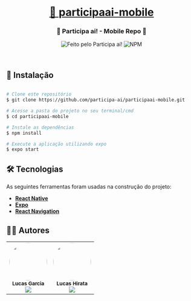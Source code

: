 <h1 align="center">
  <a href="#" alt="participaai-mobile"> 🚀 participaai-mobile </a>
</h1>

<h3 align="center">
  📱 Participa ai! - Mobile Repo 📱
</h3>

<p align="center">
  <img alt="Feito pelo Participa aí!" src="https://img.shields.io/badge/feito%20por-Participa%20a%C3%AD!-orange?style=for-the-badge">

  <img alt="NPM" src="https://img.shields.io/npm/l/react?style=for-the-badge">
</p>
<br/ >

## 🧭 Instalação

```bash

# Clone este repositório
$ git clone https://github.com/participa-ai/participaai-mobile.git

# Acesse a pasta do projeto no seu terminal/cmd
$ cd participaai-mobile

# Instale as dependências
$ npm install

# Execute a aplicação utilizando expo
$ expo start

```

## :hammer_and_wrench: Tecnologias

As seguintes ferramentas foram usadas na construção do projeto:

- **[React Native](https://reactnative.dev/)**
- **[Expo](https://expo.io/)**
- **[React Navigation](https://reactnavigation.org/)**

## 👨‍💻 Autores

<table>
  <tr>
    <td align="center">
      <img
        style="border-radius: 50%;" 
        src="https://avatars.githubusercontent.com/u/33785215" 
        width="100px;" 
        alt=""
      />
      <br />
      <sub>
        <b>Lucas Garcia</b>
      </sub>
      <br />
      <a href="https://www.linkedin.com/in/lucas-g-7441a7205/">
        <img
          src="https://img.shields.io/badge/LinkedIn-0077B5?style=for-the-badge&logo=linkedin&logoColor=white;link=https://www.linkedin.com/in/lucas-g-7441a7205/" 
          style="max-width:100%;" 
        />
      </a>
    </td>
    <td align="center">
      <img
        style="border-radius: 50%;" 
        src="https://avatars.githubusercontent.com/lucas-hirata" 
        width="100px;" 
        alt=""
      />
      <br />
      <sub>
        <b>Lucas Hirata</b>
      </sub>
      <br />
      <a href="https://www.linkedin.com/in/lucash-hirata/">
        <img
          src="https://img.shields.io/badge/LinkedIn-0077B5?style=for-the-badge&logo=linkedin&logoColor=white;link=https://www.linkedin.com/in/lucash-hirata/" 
          style="max-width:100%;" 
        />
      </a>
    </td>
  </tr>
</table>
